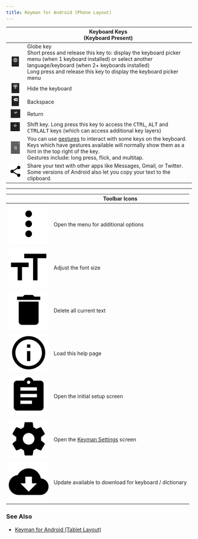 ```yaml
---
title: Keyman for Android (Phone Layout)
---
```


|   | Keyboard Keys <br/>(Keyboard Present) |
|---|---|
| ![](../android_images/globe-ap.png) | Globe key<br>Short press and release this key to: display the keyboard picker menu (when 1 keyboard installed) or select another language/keyboard (when 2+ keyboards installed)<br> Long press and release this key to display the keyboard picker menu |
| ![](../android_images/hide-keyboard-ap.png) | Hide the keyboard |
| ![](../android_images/backspace-ap.png) | Backspace |
| ![](../android_images/return-ap.png) | Return |
| ![](../android_images/shift-ap.png) | Shift key. Long press this key to access the <kbd>CTRL</kbd>, <kbd>ALT</kbd> and <kbd>CTRL</kbd><kbd>ALT</kbd> keys (which can access additional key layers) |
| ![](../android_images/touch-hold-ap.png) | You can use [gestures](gestures) to interact with some keys on the keyboard. Keys which have gestures available will normally show them as a hint in the top right of the key.<br>Gestures include: long press, flick, and multitap. |
| ![](../android_images/share-a.png) | Share your text with other apps like Messages, Gmail, or Twitter. Some versions of Android also let you copy your text to the clipboard. |

----

|   | Toolbar Icons |
|---|---|
| ![](../android_images/menu-icon-a.png) | Open the menu for additional options |
| ![](../android_images/font-size-a.png) | Adjust the font size |
| ![](../android_images/delete-a.png) | Delete all current text |
| ![](../android_images/info-a.png) | Load this help page |
| ![](../android_images/get-started-a.png) | Open the initial setup screen |
| ![](../android_images/settings-a.png) | Open the [Keyman Settings](../basic/config/) screen |
| ![](../android_images/ic_cloud_download.png) | Update available to download for keyboard / dictionary |

### See Also
* [Keyman for Android (Tablet Layout)](menu-tablet)